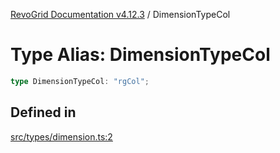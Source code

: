 [RevoGrid Documentation v4.12.3](README.md) / DimensionTypeCol

# Type Alias: DimensionTypeCol

```ts
type DimensionTypeCol: "rgCol";
```

## Defined in

[src/types/dimension.ts:2](https://github.com/revolist/revogrid/blob/d8faaf908685ef9767dc3ea8ccad1628e41fbf76/src/types/dimension.ts#L2)
